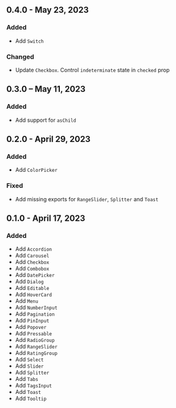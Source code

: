## 0.4.0 - May 23, 2023

### Added

- Add `Switch`

### Changed

- Update `Checkbox`. Control `indeterminate` state in `checked` prop

## 0.3.0 – May 11, 2023

### Added

- Add support for `asChild`

## 0.2.0 - April 29, 2023

### Added

- Add `ColorPicker`

### Fixed

- Add missing exports for `RangeSlider`, `Splitter` and `Toast`

## 0.1.0 - April 17, 2023

### Added

- Add `Accordion`
- Add `Carousel`
- Add `Checkbox`
- Add `Combobox`
- Add `DatePicker`
- Add `Dialog`
- Add `Editable`
- Add `HoverCard`
- Add `Menu`
- Add `NumberInput`
- Add `Pagination`
- Add `PinInput`
- Add `Popover`
- Add `Pressable`
- Add `RadioGroup`
- Add `RangeSlider`
- Add `RatingGroup`
- Add `Select`
- Add `Slider`
- Add `Splitter`
- Add `Tabs`
- Add `TagsInput`
- Add `Toast`
- Add `Tooltip`
